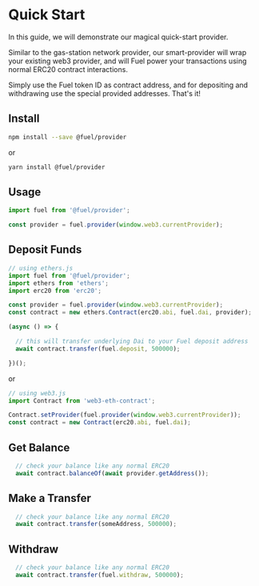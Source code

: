 Quick Start
===

In this guide, we will demonstrate our magical quick-start provider.

Similar to the gas-station network provider, our smart-provider will wrap your existing web3 provider, and will Fuel power your transactions using normal ERC20 contract interactions.

Simply use the Fuel token ID as contract address, and for depositing and withdrawing use the special provided addresses. That's it!

Install
---

```bash
npm install --save @fuel/provider
```

or

```bash
yarn install @fuel/provider
```

Usage
---

```js
import fuel from '@fuel/provider';

const provider = fuel.provider(window.web3.currentProvider);
```

Deposit Funds
---

```js
// using ethers.js
import fuel from '@fuel/provider';
import ethers from 'ethers';
import erc20 from 'erc20';

const provider = fuel.provider(window.web3.currentProvider);
const contract = new ethers.Contract(erc20.abi, fuel.dai, provider);

(async () => {

  // this will transfer underlying Dai to your Fuel deposit address
  await contract.transfer(fuel.deposit, 500000);

})();
```

or

```js
// using web3.js
import Contract from 'web3-eth-contract';

Contract.setProvider(fuel.provider(window.web3.currentProvider));
const contract = new Contract(erc20.abi, fuel.dai);
```

Get Balance
---

```js
  // check your balance like any normal ERC20
  await contract.balanceOf(await provider.getAddress());
```


Make a Transfer
---

```js
  // check your balance like any normal ERC20
  await contract.transfer(someAddress, 500000);
```

Withdraw
---

```js
  // check your balance like any normal ERC20
  await contract.transfer(fuel.withdraw, 500000);
```
